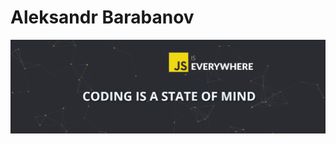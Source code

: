 # Aleksandr Barabanov   <a href="https://www.codewars.com/users/Aleksandr-Barabanov" target="_blank">
<img src="https://github.com/Aleksandr-Barabanov-DE/AleksandrBarabanov/blob/main/hero-section.jpg" alt="Hero section slogan" width="1200"/>

